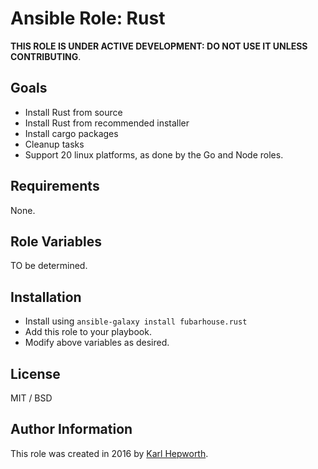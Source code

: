 # Ansible Role: Rust

**THIS ROLE IS UNDER ACTIVE DEVELOPMENT: DO NOT USE IT UNLESS CONTRIBUTING**.

## Goals

* Install Rust from source
* Install Rust from recommended installer
* Install cargo packages
* Cleanup tasks
* Support 20 linux platforms, as done by the Go and Node roles.

## Requirements

  None.

## Role Variables

TO be determined.

## Installation

* Install using `ansible-galaxy install fubarhouse.rust`
* Add this role to your playbook.
* Modify above variables as desired.

## License

MIT / BSD

## Author Information

This role was created in 2016 by [Karl Hepworth](https://twitter.com/fubarhouse).
